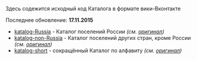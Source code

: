 Здесь содежится исходный код Каталога в формате вики-Вконтакте  

Последнее обновление: **17.11.2015**

* [katalog-Russia](https://github.com/dimitrius-brest/katalog-poseleniy-RP/blob/master/katalog-vk/katalog-Russia) - Каталог поселений России *(см. [оригинал](https://vk.com/page-13589694_48705979))*
* [katalog-non-Russia](https://github.com/dimitrius-brest/katalog-poseleniy-RP/blob/master/katalog-vk/katalog-non-Russia) - Каталог поселений других стран, кроме России *(см. [оригинал](https://vk.com/page-13589694_48705980))*
* [katalog-short](https://github.com/dimitrius-brest/katalog-poseleniy-RP/blob/master/katalog-vk/katalog-short) - сокращённый Каталог по алфавиту *(см. [оригинал](https://vk.com/page-13589694_44075116))*
